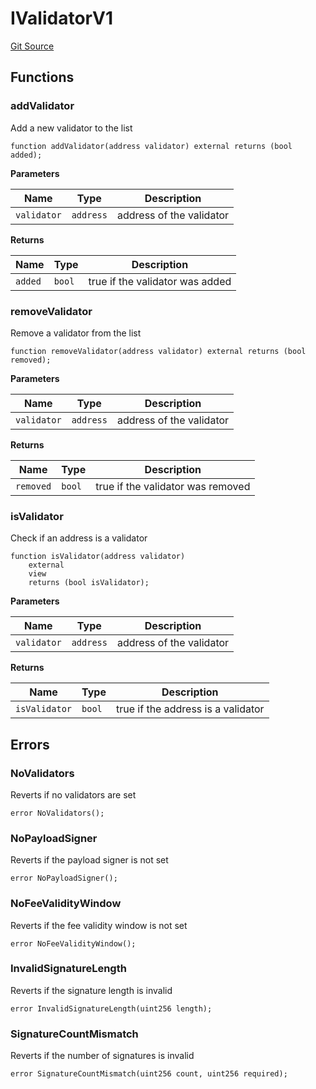 # IValidatorV1
[Git Source](https://github.com/ambrosus/token-bridge/blob/feca847ded93a058080932a4b6dbb25928c5534c/contracts/interface/IValidatorV1.sol)


## Functions
### addValidator

Add a new validator to the list


```solidity
function addValidator(address validator) external returns (bool added);
```
**Parameters**

|Name|Type|Description|
|----|----|-----------|
|`validator`|`address`|address of the validator|

**Returns**

|Name|Type|Description|
|----|----|-----------|
|`added`|`bool`|true if the validator was added|


### removeValidator

Remove a validator from the list


```solidity
function removeValidator(address validator) external returns (bool removed);
```
**Parameters**

|Name|Type|Description|
|----|----|-----------|
|`validator`|`address`|address of the validator|

**Returns**

|Name|Type|Description|
|----|----|-----------|
|`removed`|`bool`|true if the validator was removed|


### isValidator

Check if an address is a validator


```solidity
function isValidator(address validator)
    external
    view
    returns (bool isValidator);
```
**Parameters**

|Name|Type|Description|
|----|----|-----------|
|`validator`|`address`|address of the validator|

**Returns**

|Name|Type|Description|
|----|----|-----------|
|`isValidator`|`bool`|true if the address is a validator|


## Errors
### NoValidators
Reverts if no validators are set


```solidity
error NoValidators();
```

### NoPayloadSigner
Reverts if the payload signer is not set


```solidity
error NoPayloadSigner();
```

### NoFeeValidityWindow
Reverts if the fee validity window is not set


```solidity
error NoFeeValidityWindow();
```

### InvalidSignatureLength
Reverts if the signature length is invalid


```solidity
error InvalidSignatureLength(uint256 length);
```

### SignatureCountMismatch
Reverts if the number of signatures is invalid


```solidity
error SignatureCountMismatch(uint256 count, uint256 required);
```


